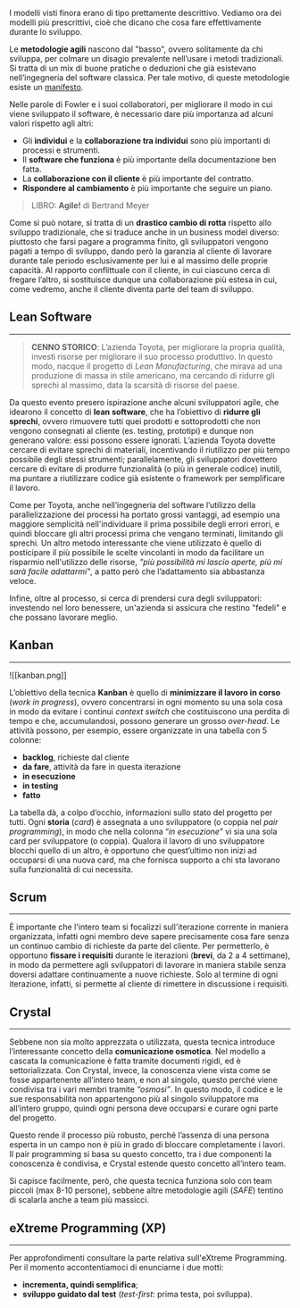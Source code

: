 I modelli visti finora erano di tipo prettamente descrittivo. Vediamo ora dei modelli più prescrittivi, cioè che dicano che cosa fare effettivamente durante lo sviluppo.

Le **metodologie agili** nascono dal "basso", ovvero solitamente da chi sviluppa, per colmare un disagio prevalente nell’usare i metodi tradizionali. Si tratta di un mix di buone pratiche o deduzioni che già esistevano nell’ingegneria del software classica. Per tale motivo, di queste metodologie esiste un [manifesto](https://agilemanifesto.org/iso/it/manifesto.html).

Nelle parole di Fowler e i suoi collaboratori, per migliorare il modo in cui viene sviluppato il software, è necessario dare più importanza ad alcuni valori rispetto agli altri:

- Gli **individui** e la **collaborazione tra individui** sono più importanti di processi e strumenti.
- Il **software che funziona** è più importante della documentazione ben fatta.
- La **collaborazione con il cliente** è più importante del contratto.
- **Rispondere al cambiamento** è più importante che seguire un piano.

> LIBRO: **Agile!** di Bertrand Meyer

Come si può notare, si tratta di un **drastico cambio di rotta** rispetto allo sviluppo tradizionale, che si traduce anche in un business model diverso: piuttosto che farsi pagare a programma finito, gli sviluppatori vengono pagati a tempo di sviluppo, dando però la garanzia al cliente di lavorare durante tale periodo esclusivamente per lui e al massimo delle proprie capacità.
Al rapporto conflittuale con il cliente, in cui ciascuno cerca di fregare l’altro, si sostituisce dunque una collaborazione più estesa in cui, come vedremo, anche il cliente diventa parte del team di sviluppo.

## Lean Software
---
> **CENNO STORICO**: L’azienda Toyota, per migliorare la propria qualità, investì risorse per migliorare il suo processo produttivo. In questo modo, nacque il progetto di _Lean Manufacturing_, che mirava ad una produzione di massa in stile americano, ma cercando di ridurre gli sprechi al massimo, data la scarsità di risorse del paese.

Da questo evento presero ispirazione anche alcuni sviluppatori agile, che idearono il concetto di **lean software**, che ha l’obiettivo di **ridurre gli sprechi**, ovvero rimuovere tutti quei prodotti e sottoprodotti che non vengono consegnati al cliente (es. testing, prototipi) e dunque non generano valore: essi possono essere ignorati.
L’azienda Toyota dovette cercare di evitare sprechi di materiali, incentivando il riutilizzo per più tempo possibile degli stessi strumenti; parallelamente, gli sviluppatori dovettero cercare di evitare di produrre funzionalità (o più in generale codice) inutili, ma puntare a riutilizzare codice già esistente o framework per semplificare il lavoro.

Come per Toyota, anche nell’ingegneria del software l’utilizzo della parallelizzazione dei processi ha portato grossi vantaggi, ad esempio una maggiore semplicità nell'individuare il prima possibile degli errori errori, e quindi bloccare gli altri processi prima che vengano terminati, limitando gli sprechi.
Un altro metodo interessante che viene utilizzato è quello di posticipare il più possibile le scelte vincolanti in modo da facilitare un risparmio nell'utilizzo delle risorse, *"più possibilità mi lascio aperte, più mi sarà facile adattarmi"*, a patto però che l’adattamento sia abbastanza veloce.

Infine, oltre al processo, si cerca di prendersi cura degli sviluppatori: investendo nel loro benessere, un'azienda si assicura che restino "fedeli" e che possano lavorare meglio.

## Kanban
---

![[kanban.png]]

L’obiettivo della tecnica **Kanban** è quello di **minimizzare il lavoro in corso** (*work in progress*), ovvero concentrarsi in ogni momento su una sola cosa in modo da evitare i continui _context switch_ che costituiscono una perdita di tempo e che, accumulandosi, possono generare un grosso *over-head*. 
Le attività possono, per esempio, essere organizzate in una tabella con 5 colonne:

- **backlog**, richieste dal cliente
- **da fare**, attività da fare in questa iterazione
- **in esecuzione**
- **in testing**
- **fatto**

La tabella dà, a colpo d’occhio, informazioni sullo stato del progetto per tutti.
Ogni **storia** (*card*) è assegnata a uno sviluppatore (o coppia nel _pair programming_), in modo che nella colonna “_in esecuzione_” vi sia una sola card per sviluppatore (o coppia).
Qualora il lavoro di uno sviluppatore blocchi quello di un altro, è opportuno che quest’ultimo non inizi ad occuparsi di una nuova card, ma che fornisca supporto a chi sta lavorano sulla funzionalità di cui necessita.

## Scrum
---
È importante che l'intero team si focalizzi sull'iterazione corrente in maniera organizzata, infatti ogni membro deve sapere precisamente cosa fare senza un continuo cambio di richieste da parte del cliente.
Per permetterlo, è opportuno **fissare i requisiti** durante le iterazioni (**brevi**, da 2 a 4 settimane), in modo da permettere agli sviluppatori di lavorare in maniera stabile senza doversi adattare continuamente a nuove richieste.
Solo al termine di ogni iterazione, infatti, si permette al cliente di rimettere in discussione i requisiti.

## Crystal
---
Sebbene non sia molto apprezzata o utilizzata, questa tecnica introduce l’interessante concetto della **comunicazione osmotica**.
Nel modello a cascata la comunicazione è fatta tramite documenti rigidi, ed è settorializzata. Con Crystal, invece, la conoscenza viene vista come se fosse appartenente all’intero team, e non al singolo, questo perché viene condivisa tra i vari membri tramite _“osmosi”_.
In questo modo, il codice e le sue responsabilità non appartengono più al singolo sviluppatore ma all’intero gruppo, quindi ogni persona deve occuparsi e curare ogni parte del progetto.

Questo rende il processo più robusto, perché l’assenza di una persona esperta in un campo non è più in grado di bloccare completamente i lavori. Il pair programming si basa su questo concetto, tra i due componenti la conoscenza è condivisa, e Crystal estende questo concetto all’intero team.

Si capisce facilmente, però, che questa tecnica funziona solo con team piccoli (max 8-10 persone), sebbene altre metodologie agili (_SAFE_) tentino di scalarla anche a team più massicci.

## eXtreme Programming (XP)
---
Per approfondimenti consultare la parte relativa sull'eXtreme Programming.
Per il momento accontentiamoci di enunciarne i due motti:

- **incrementa, quindi semplifica**;
- **sviluppo guidato dal test** (_test-first_: prima testa, poi sviluppa).